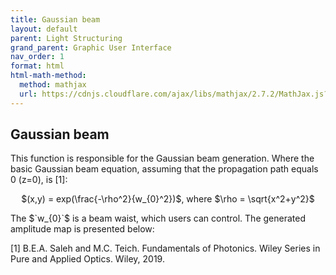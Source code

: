 ```yaml
---
title: Gaussian beam
layout: default
parent: Light Structuring
grand_parent: Graphic User Interface
nav_order: 1
format: html
html-math-method: 
  method: mathjax
  url: https://cdnjs.cloudflare.com/ajax/libs/mathjax/2.7.2/MathJax.js?config=TeX-AMS-MML_HTMLorMMLmathml
---
```

## [](#header-2)Gaussian beam

This function is responsible for the Gaussian beam generation. Where the basic Gaussian beam equation, assuming that the propagation path equals 0 (z=0), is [1]:
<p align="center">
$(x,y) = exp(\frac{-\rho^2}{w_{0}^2})$, where $\rho = \sqrt{x^2+y^2}$
<p>
The  $`w_{0}`$ is a beam waist, which users can control.
The generated amplitude map is presented below:


[1] B.E.A. Saleh and M.C. Teich. Fundamentals of Photonics. Wiley Series in Pure and Applied Optics. Wiley, 2019.
 


